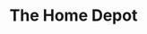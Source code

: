 ---
title: "The Home Depot"
url: /chicago/the-home-depot-north-kimball-avenue/
shop: doityourself
---